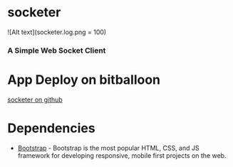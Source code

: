 # socketer

![Alt text](socketer.log.png = 100)
### A Simple Web Socket Client ###

# App Deploy on bitballoon
[socketer on github](http://socketer.bitballoon.com/)

# Dependencies
* [Bootstrap](http://getbootstrap.com/) - Bootstrap is the most popular HTML, CSS, and JS framework for developing responsive, mobile first projects on the web.

